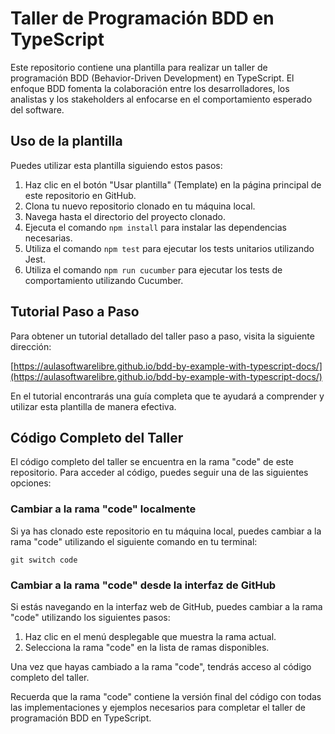 # Taller de Programación BDD en TypeScript

Este repositorio contiene una plantilla para realizar un taller de programación BDD (Behavior-Driven Development) en TypeScript. El enfoque BDD fomenta la colaboración entre los desarrolladores, los analistas y los stakeholders al enfocarse en el comportamiento esperado del software.

## Uso de la plantilla

Puedes utilizar esta plantilla siguiendo estos pasos:

1. Haz clic en el botón "Usar plantilla" (Template) en la página principal de este repositorio en GitHub.
1. Clona tu nuevo repositorio clonado en tu máquina local.
1. Navega hasta el directorio del proyecto clonado.
1. Ejecuta el comando `npm install` para instalar las dependencias necesarias.
1. Utiliza el comando `npm test` para ejecutar los tests unitarios utilizando Jest.
1. Utiliza el comando `npm run cucumber` para ejecutar los tests de comportamiento utilizando Cucumber.

## Tutorial Paso a Paso

Para obtener un tutorial detallado del taller paso a paso, visita la siguiente dirección:

[https://aulasoftwarelibre.github.io/bdd-by-example-with-typescript-docs/](https://aulasoftwarelibre.github.io/bdd-by-example-with-typescript-docs/)

En el tutorial encontrarás una guía completa que te ayudará a comprender y utilizar esta plantilla de manera efectiva.

## Código Completo del Taller

El código completo del taller se encuentra en la rama "code" de este repositorio. Para acceder al código, puedes seguir una de las siguientes opciones:

### Cambiar a la rama "code" localmente

Si ya has clonado este repositorio en tu máquina local, puedes cambiar a la rama "code" utilizando el siguiente comando en tu terminal:

    git switch code

### Cambiar a la rama "code" desde la interfaz de GitHub

Si estás navegando en la interfaz web de GitHub, puedes cambiar a la rama "code" utilizando los siguientes pasos:

1. Haz clic en el menú desplegable que muestra la rama actual.
2. Selecciona la rama "code" en la lista de ramas disponibles.

Una vez que hayas cambiado a la rama "code", tendrás acceso al código completo del taller.

Recuerda que la rama "code" contiene la versión final del código con todas las implementaciones y ejemplos necesarios para completar el taller de programación BDD en TypeScript.

